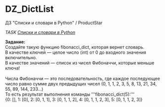 # DZ_DictList
ДЗ "Списки и словари в Python" / ProductStar

*TASK [Списки и словари в Python](https://platform.productstar.ru/01d2bdbb/97490375-fc84-4d63-b03f-1e237ccf6040?tab=practice)*

**Задание:**
<br/>Создайте такую функцию fibonacci_dict, которая вернет словарь.
<br/>В качестве ключей — целое число (int) от 0 до входного значения включительно. 
<br/>В качестве значений — список из чисел Фибоначчи, которые меньше ключа!
<br/>
<br/>Числа Фибоначчи — это последовательность, где каждое последующее число равно сумме двух предыдущих чисел (0, 1, 1, 2, 3, 5, 8, 13, 21, 34, 55, 89, 144, 233…)
<br/>То есть результат выполнения команды '''fibonacci_dict(5):'''
<br/>{0: [], 1: [0], 2: [0, 1, 1], 3: [0, 1, 1, 2], 4: [0, 1, 1, 2, 3], 5: [0, 1, 1, 2, 3]}
